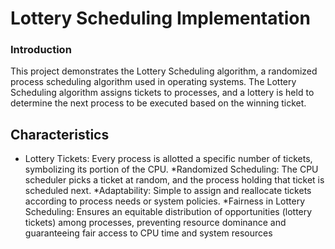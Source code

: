 # Lottery Scheduling Implementation
### Introduction
This project demonstrates the Lottery Scheduling algorithm, a randomized process scheduling algorithm used in operating systems. The Lottery Scheduling algorithm assigns tickets to processes, and a lottery is held to determine the next process to be executed based on the winning ticket.
## Characteristics
 * Lottery Tickets: Every process is allotted a specific number of tickets, symbolizing its portion of the CPU.
*Randomized Scheduling: The CPU scheduler picks a ticket at random, and the process holding that ticket is scheduled next.
*Adaptability: Simple to assign and reallocate tickets according to process needs or system policies.
*Fairness in Lottery Scheduling: Ensures an equitable distribution of opportunities (lottery tickets) among processes, preventing resource dominance and guaranteeing fair access to CPU time and system resources
